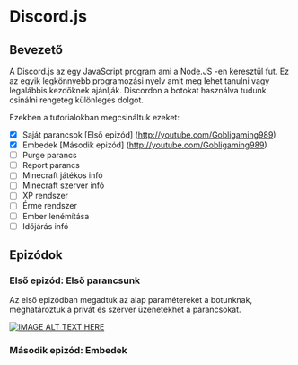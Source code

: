 # Discord.js

## Bevezető

A Discord.js az egy JavaScript program ami a Node.JS -en keresztül fut. Ez az egyik legkönnyebb programozási nyelv amit meg lehet tanulni vagy legalábbis kezdőknek ajánlják.
Discordon a botokat használva tudunk csinálni rengeteg különleges dolgot.

Ezekben a tutorialokban megcsináltuk ezeket:
- [x] Saját parancsok     [Első epizód] (http://youtube.com/Gobligaming989)
- [x] Embedek             [Második epizód] (http://youtube.com/Gobligaming989)
- [ ] Purge parancs
- [ ] Report parancs
- [ ] Minecraft játékos infó
- [ ] Minecraft szerver infó
- [ ] XP rendszer
- [ ] Érme rendszer
- [ ] Ember lenémítása
- [ ] Időjárás infó

## Epizódok

### Első epizód: Első parancsunk
Az első epizódban megadtuk az alap paramétereket a botunknak, meghatároztuk a privát és szerver üzenetekhet a parancsokat.

[![IMAGE ALT TEXT HERE](http://img.youtube.com/vi/Z1rZAT2GtmI/maxresdefault.jpg)](http://www.youtube.com/watch?v=Z1rZAT2GtmI)
### Második epizód: Embedek
